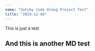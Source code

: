 ```yaml
---
name: "Gatsby Code Along Project Test"
title: "2019-12-08"
---
```


This is just a test

## And this is another MD test